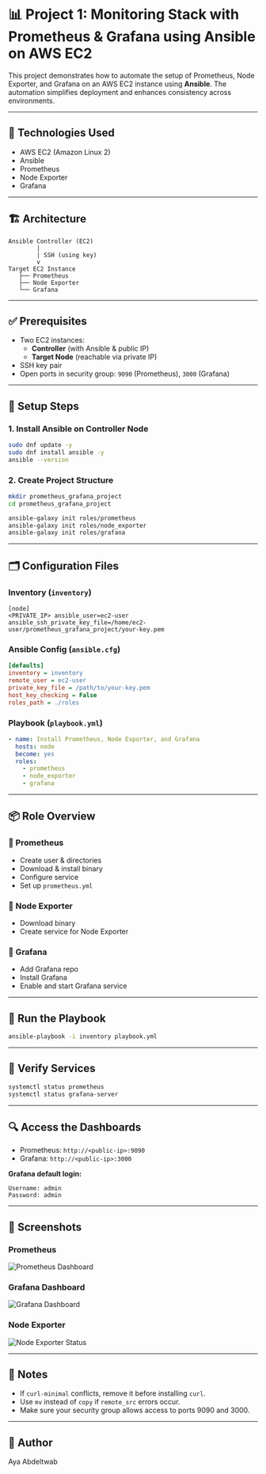 # 📊 Project 1: Monitoring Stack with Prometheus & Grafana using Ansible on AWS EC2

This project demonstrates how to automate the setup of Prometheus, Node Exporter, and Grafana on an AWS EC2 instance using **Ansible**. The automation simplifies deployment and enhances consistency across environments.

---

## 🧰 Technologies Used

- AWS EC2 (Amazon Linux 2)
- Ansible
- Prometheus
- Node Exporter
- Grafana

---

## 🏗️ Architecture

```
Ansible Controller (EC2)
        |
        | SSH (using key)
        v
Target EC2 Instance
   ├── Prometheus
   ├── Node Exporter
   └── Grafana
```

---

## ✅ Prerequisites

- Two EC2 instances:
  - **Controller** (with Ansible & public IP)
  - **Target Node** (reachable via private IP)
- SSH key pair
- Open ports in security group: `9090` (Prometheus), `3000` (Grafana)

---

## 🔧 Setup Steps

### 1. Install Ansible on Controller Node

```bash
sudo dnf update -y
sudo dnf install ansible -y
ansible --version
```

### 2. Create Project Structure

```bash
mkdir prometheus_grafana_project
cd prometheus_grafana_project

ansible-galaxy init roles/prometheus
ansible-galaxy init roles/node_exporter
ansible-galaxy init roles/grafana
```

---

## 🗂️ Configuration Files

### Inventory (`inventory`)

```
[node]
<PRIVATE_IP> ansible_user=ec2-user ansible_ssh_private_key_file=/home/ec2-user/prometheus_grafana_project/your-key.pem
```

### Ansible Config (`ansible.cfg`)

```ini
[defaults]
inventory = inventory
remote_user = ec2-user
private_key_file = /path/to/your-key.pem
host_key_checking = False
roles_path = ./roles
```

### Playbook (`playbook.yml`)

```yaml
- name: Install Prometheus, Node Exporter, and Grafana
  hosts: node
  become: yes
  roles:
    - prometheus
    - node_exporter
    - grafana
```

---

## 📦 Role Overview

### 🔹 Prometheus

- Create user & directories
- Download & install binary
- Configure service
- Set up `prometheus.yml`

### 🔹 Node Exporter

- Download binary
- Create service for Node Exporter

### 🔹 Grafana

- Add Grafana repo
- Install Grafana
- Enable and start Grafana service

---

## 🚀 Run the Playbook

```bash
ansible-playbook -i inventory playbook.yml
```

---

## 🧪 Verify Services

```bash
systemctl status prometheus
systemctl status grafana-server
```

---

## 🔍 Access the Dashboards

- Prometheus: `http://<public-ip>:9090`
- Grafana: `http://<public-ip>:3000`

**Grafana default login:**

```
Username: admin
Password: admin
```

---

## 📸 Screenshots

### Prometheus
![Prometheus Dashboard](images/prometheus.png)

### Grafana Dashboard
![Grafana Dashboard](images/grafana-dashboard.png)

### Node Exporter
![Node Exporter Status](images/node-exporter-status.png)

---

## 📝 Notes

- If `curl-minimal` conflicts, remove it before installing `curl`.
- Use `mv` instead of `copy` if `remote_src` errors occur.
- Make sure your security group allows access to ports 9090 and 3000.

---

## 👤 Author

Aya Abdeltwab